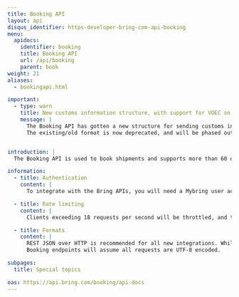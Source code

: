 ```yaml
---
title: Booking API
layout: api
disqus_identifier: https-developer-bring-com-api-booking
menu:
  apidocs:
    identifier: booking
    title: Booking API
    url: /api/booking
    parent: book
weight: 21
aliases:
  - bookingapi.html

important:
  - type: warn
    title: New customs information structure, with support for VOEC on imports to Norway
    message: |
      The Booking API has gotten a new structure for sending customs information. Along with this comes support for sending VOEC (VAT on E-commerce) on imports to Norway on some services.
      The existing/old format is now deprecated, and will be phased out. See [this page](/api/booking/customs/) for more information on how to send such information when ordering a shipment.


introduction: |
  The Booking API is used to book shipments and supports more than 60 different services as well as a variety of additional services. Each shipment is booked individually, and shipment number, tracking link, EDI-prenotification, label and other transport documents are created as part of the transaction. The API can also provide a list of supported services and countries based on your agreement with Bring (i.e. the customer numbers attached to your user). The Booking API has similarities with the Shipment API, but there are [differences](/api/booking-shipment/).

information:
  - title: Authentication
    content: |
      To integrate with the Bring APIs, you will need a Mybring user account with an API key. Information about prerequisites and authentication headers can be found on the general API [Getting Started page](/api/). In addition to authentication, you need to be [authorized](./authorization).

  - title: Rate limiting
    content: |
      Clients exceeding 18 requests per second will be throttled, and the response will contain http status code 429. If you have a use case requiring rates above the limit, please contact developer-booking@bring.com for assistance.

  - title: Formats
    content: |
      REST JSON over HTTP is recommended for all new integrations. While we currently also support XML, this is very likely to be phased out in the future.
      Booking endpoints will assume all requests are UTF-8 encoded.

subpages:
  title: Special topics

oas: https://api.bring.com/booking/api-docs
---
```

